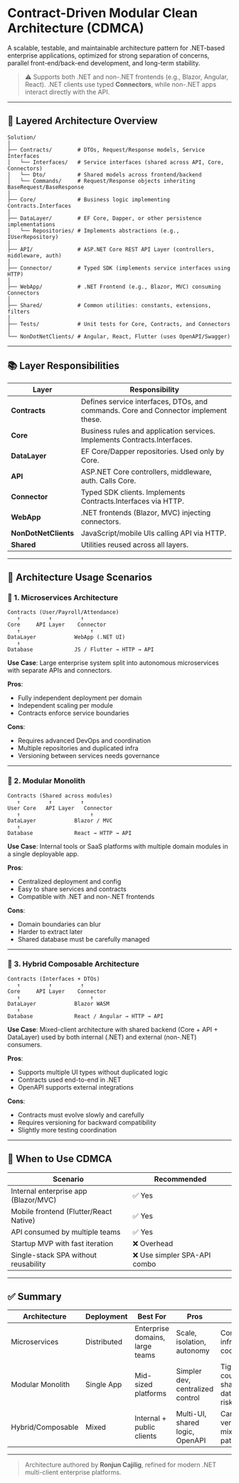 
# Contract-Driven Modular Clean Architecture (CDMCA)

A scalable, testable, and maintainable architecture pattern for .NET-based enterprise applications, optimized for strong separation of concerns, parallel front-end/back-end development, and long-term stability.

> ⚠️ Supports both .NET and non-.NET frontends (e.g., Blazor, Angular, React). .NET clients use typed **Connectors**, while non-.NET apps interact directly with the API.

---

## 🧱 Layered Architecture Overview

```
Solution/
│
├── Contracts/        # DTOs, Request/Response models, Service Interfaces
│   └── Interfaces/   # Service interfaces (shared across API, Core, Connectors)
│   └── Dto/          # Shared models across frontend/backend
│   └── Commands/     # Request/Response objects inheriting BaseRequest/BaseResponse
│
├── Core/             # Business logic implementing Contracts.Interfaces
│
├── DataLayer/        # EF Core, Dapper, or other persistence implementations
│   └── Repositories/ # Implements abstractions (e.g., IUserRepository)
│
├── API/              # ASP.NET Core REST API Layer (controllers, middleware, auth)
│
├── Connector/        # Typed SDK (implements service interfaces using HTTP)
│
├── WebApp/           # .NET Frontend (e.g., Blazor, MVC) consuming Connectors
│
├── Shared/           # Common utilities: constants, extensions, filters
│
├── Tests/            # Unit tests for Core, Contracts, and Connectors
│
└── NonDotNetClients/ # Angular, React, Flutter (uses OpenAPI/Swagger)
```

---

## 📚 Layer Responsibilities

| Layer          | Responsibility                                                                 |
|----------------|----------------------------------------------------------------------------------|
| **Contracts**  | Defines service interfaces, DTOs, and commands. Core and Connector implement these. |
| **Core**       | Business rules and application services. Implements Contracts.Interfaces.        |
| **DataLayer**  | EF Core/Dapper repositories. Used only by Core.                                 |
| **API**        | ASP.NET Core controllers, middleware, auth. Calls Core.                         |
| **Connector**  | Typed SDK clients. Implements Contracts.Interfaces via HTTP.                    |
| **WebApp**     | .NET frontends (Blazor, MVC) injecting connectors.                              |
| **NonDotNetClients** | JavaScript/mobile UIs calling API via HTTP.                                   |
| **Shared**     | Utilities reused across all layers.                                             |

---

## 🔁 Architecture Usage Scenarios

### 🔷 1. Microservices Architecture

```
Contracts (User/Payroll/Attendance)
   ↑         ↑         ↑
Core     API Layer    Connector
   ↑                      ↑
DataLayer            WebApp (.NET UI)
   ↑
Database             JS / Flutter → HTTP → API
```

**Use Case**: Large enterprise system split into autonomous microservices with separate APIs and connectors.

**Pros**:
- Fully independent deployment per domain
- Independent scaling per module
- Contracts enforce service boundaries

**Cons**:
- Requires advanced DevOps and coordination
- Multiple repositories and duplicated infra
- Versioning between services needs governance

---

### 🔷 2. Modular Monolith

```
Contracts (Shared across modules)
   ↑         ↑         ↑
User Core   API Layer   Connector
   ↑                      ↑
DataLayer            Blazor / MVC
   ↑
Database             React → HTTP → API
```

**Use Case**: Internal tools or SaaS platforms with multiple domain modules in a single deployable app.

**Pros**:
- Centralized deployment and config
- Easy to share services and contracts
- Compatible with .NET and non-.NET frontends

**Cons**:
- Domain boundaries can blur
- Harder to extract later
- Shared database must be carefully managed

---

### 🔷 3. Hybrid Composable Architecture

```
Contracts (Interfaces + DTOs)
   ↑         ↑         ↑
Core     API Layer    Connector
   ↑                      ↑
DataLayer            Blazor WASM
   ↑
Database             React / Angular → HTTP → API
```

**Use Case**: Mixed-client architecture with shared backend (Core + API + DataLayer) used by both internal (.NET) and external (non-.NET) consumers.

**Pros**:
- Supports multiple UI types without duplicated logic
- Contracts used end-to-end in .NET
- OpenAPI supports external integrations

**Cons**:
- Contracts must evolve slowly and carefully
- Requires versioning for backward compatibility
- Slightly more testing coordination

---

## 📌 When to Use CDMCA

| Scenario                               | Recommended |
|----------------------------------------|-------------|
| Internal enterprise app (Blazor/MVC)   | ✅ Yes       |
| Mobile frontend (Flutter/React Native) | ✅ Yes       |
| API consumed by multiple teams         | ✅ Yes       |
| Startup MVP with fast iteration        | ❌ Overhead  |
| Single-stack SPA without reusability   | ❌ Use simpler SPA-API combo |

---

## ✅ Summary

| Architecture         | Deployment | Best For                         | Pros                                   | Cons                                  |
|----------------------|------------|-----------------------------------|----------------------------------------|----------------------------------------|
| Microservices         | Distributed | Enterprise domains, large teams  | Scale, isolation, autonomy             | Complex infra, team coordination       |
| Modular Monolith      | Single App | Mid-sized platforms               | Simpler dev, centralized control       | Tighter coupling, shared database risk |
| Hybrid/Composable     | Mixed      | Internal + public clients         | Multi-UI, shared logic, OpenAPI        | Careful versioning, mixed test paths   |

---
> Architecture authored by **Ronjun Cajilig**, refined for modern .NET multi-client enterprise platforms.
